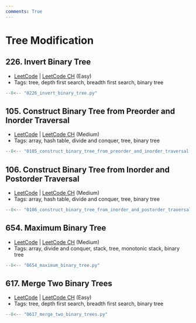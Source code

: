 ```yaml
---
comments: True
---
```


# Tree Modification

## 226. Invert Binary Tree

-   [LeetCode](https://leetcode.com/problems/invert-binary-tree/) | [LeetCode CH](https://leetcode.cn/problems/invert-binary-tree/) (Easy)
-   Tags: tree, depth first search, breadth first search, binary tree

```python title="226. Invert Binary Tree"
--8<-- "0226_invert_binary_tree.py"
```

## 105. Construct Binary Tree from Preorder and Inorder Traversal

-   [LeetCode](https://leetcode.com/problems/construct-binary-tree-from-preorder-and-inorder-traversal/) | [LeetCode CH](https://leetcode.cn/problems/construct-binary-tree-from-preorder-and-inorder-traversal/) (Medium)
-   Tags: array, hash table, divide and conquer, tree, binary tree

```python title="105. Construct Binary Tree from Preorder and Inorder Traversal"
--8<-- "0105_construct_binary_tree_from_preorder_and_inorder_traversal.py"
```

## 106. Construct Binary Tree from Inorder and Postorder Traversal

-   [LeetCode](https://leetcode.com/problems/construct-binary-tree-from-inorder-and-postorder-traversal/) | [LeetCode CH](https://leetcode.cn/problems/construct-binary-tree-from-inorder-and-postorder-traversal/) (Medium)
-   Tags: array, hash table, divide and conquer, tree, binary tree

```python title="106. Construct Binary Tree from Inorder and Postorder Traversal"
--8<-- "0106_construct_binary_tree_from_inorder_and_postorder_traversal.py"
```

## 654. Maximum Binary Tree

-   [LeetCode](https://leetcode.com/problems/maximum-binary-tree/) | [LeetCode CH](https://leetcode.cn/problems/maximum-binary-tree/) (Medium)
-   Tags: array, divide and conquer, stack, tree, monotonic stack, binary tree

```python title="654. Maximum Binary Tree"
--8<-- "0654_maximum_binary_tree.py"
```

## 617. Merge Two Binary Trees

-   [LeetCode](https://leetcode.com/problems/merge-two-binary-trees/) | [LeetCode CH](https://leetcode.cn/problems/merge-two-binary-trees/) (Easy)
-   Tags: tree, depth first search, breadth first search, binary tree

```python title="617. Merge Two Binary Trees"
--8<-- "0617_merge_two_binary_trees.py"
```
